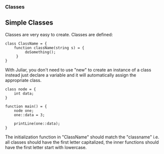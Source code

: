 ### Classes


## Simple Classes

Classes are very easy to create.
Classes are defined:

```
class ClassName = {
	function className(string s) = {
         doSomething();
     }
}
```

With Juliar, you don't need to use "new" to create an instance of a class instead just declare a variable
and it will automatically assign the appropriate class.
```
class node = {
    int data;
}

function main() = {
    node one;
    one::data = 3;
    
    printLine(one::data);
}
```


The initialization function in "ClassName" should match the "classname" i.e.
all classes should have the first letter capitalized, the inner functions should
have the first letter start with lowercase.